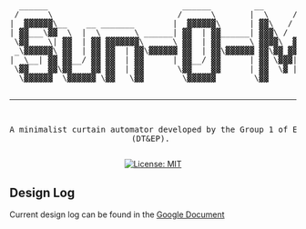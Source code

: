 # 

<div align="center">
<pre>
  ______                            ______         __       __            __     __          
 /      \                          /      \       |  \     /  \          |  \   |  \         
|  ▓▓▓▓▓▓\__    __ _______        |  ▓▓▓▓▓▓\      | ▓▓\   /  ▓▓ ______  _| ▓▓_   \▓▓ _______ 
| ▓▓___\▓▓  \  |  \       \ ______| ▓▓  | ▓▓______| ▓▓▓\ /  ▓▓▓|      \|   ▓▓ \ |  \/       \
 \▓▓    \| ▓▓  | ▓▓ ▓▓▓▓▓▓▓\      \ ▓▓  | ▓▓      \ ▓▓▓▓\  ▓▓▓▓ \▓▓▓▓▓▓\\▓▓▓▓▓▓ | ▓▓  ▓▓▓▓▓▓▓
 _\▓▓▓▓▓▓\ ▓▓  | ▓▓ ▓▓  | ▓▓\▓▓▓▓▓▓ ▓▓  | ▓▓\▓▓▓▓▓▓ ▓▓\▓▓ ▓▓ ▓▓/      ▓▓ | ▓▓ __| ▓▓ ▓▓      
|  \__| ▓▓ ▓▓__/ ▓▓ ▓▓  | ▓▓      | ▓▓__/ ▓▓      | ▓▓ \▓▓▓| ▓▓  ▓▓▓▓▓▓▓ | ▓▓|  \ ▓▓ ▓▓_____ 
 \▓▓    ▓▓\▓▓    ▓▓ ▓▓  | ▓▓       \▓▓    ▓▓      | ▓▓  \▓ | ▓▓\▓▓    ▓▓  \▓▓  ▓▓ ▓▓\▓▓     \
  \▓▓▓▓▓▓  \▓▓▓▓▓▓ \▓▓   \▓▓        \▓▓▓▓▓▓        \▓▓      \▓▓ \▓▓▓▓▓▓▓   \▓▓▓▓ \▓▓ \▓▓▓▓▓▓▓
                                                                                             
                                                                                             
                                                                                             
---------------------------------------------------
A minimalist curtain automator developed by the Group 1 of ELEC-C9801 (DT&EP).
</pre>

[![License: MIT](https://img.shields.io/badge/License-MIT-yellow.svg)](https://opensource.org/licenses/MIT)
</div>

## Design Log
Current design log can be found in the [Google Document](https://docs.google.com/document/d/1mjjf6JOW-FxNi6zfv7sWbO6NmfYAhc-9kSr-jBfGe_k/edit?pli=1#heading=h.dk2mgb12e9xe)
